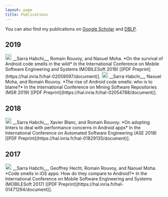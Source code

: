 ```yaml
---
layout: page
title: Publications
---
```


You can also find my publications on [Google Scholar](https://scholar.google.fr/citations?user=w0dlVlwAAAAJ&hl=en) and [DBLP](https://dblp.org/pers/hd/h/Habchi:Sarra). 

## 2019 

<img src="../img/conference-paper.png" height="20px"> 
__Sarra Habchi__, Romain Rouvoy, and Naouel Moha. *On the survival of Android code smells in the wild* In the International Conference on Mobile Software Engineering and Systems (MOBILESoft 2019) [[PDF Preprint](https://hal.inria.fr/hal-02059097/document)].

<img src="../img/conference-paper.png" height="20px"> 
__Sarra Habchi__, Naouel Moha, and Romain Rouvoy. *The rise of Android code smells: who is to blame?* In the International Conference on Mining Software Repositories (MSR 2019) [[PDF Preprint](https://hal.inria.fr/hal-02054788/document)].

## 2018

<img src="../img/conference-paper.png" height="20px"> 
__Sarra Habchi__, Xavier Blanc, and Romain Rouvoy. *On adopting linters to deal with performance concerns in Android apps* In the International Conference on Automated Software Engineering (ASE 2018) [[PDF Preprint](https://hal.inria.fr/hal-01829135/document)].


## 2017

<img src="../img/conference-paper.png" height="20px"> 
__Sarra Habchi__, Geoffrey Hecht, Romain Rouvoy, and Naouel Moha. *Code smells in iOS apps: How do they compare to Android?* In the International Conference on Mobile Software Engineering and Systems (MOBILESoft 2017) [[PDF Preprint](https://hal.inria.fr/hal-01471294/document)].


